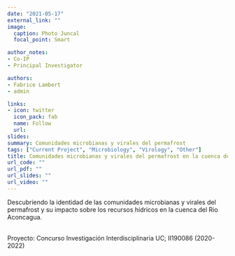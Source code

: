 ```yaml
---
date: "2021-05-17"
external_link: ""
image:
  caption: Photo Juncal
  focal_point: Smart

author_notes:
- Co-IP
- Principal Investigator

authors:
- Fabrice Lambert 
- admin

links:
- icon: twitter
  icon_pack: fab
  name: Follow
  url: 
slides: 
summary: Comunidades microbianas y virales del permafrost
tags: ["Current Project", "Microbiology", "Virology", "Other"]
title: Comunidades microbianas y virales del permafrost en la cuenca del Rio Aconcagua
url_code: ""
url_pdf: ""
url_slides: ""
url_video: ""
---
```


Descubriendo la identidad de las comunidades microbianas y virales del permafrost y su impacto sobre los recursos hídricos en la cuenca del Rio Aconcagua.<br><br>


Proyecto: Concurso Investigación Interdisciplinaria UC; II190086 (2020-2022)
